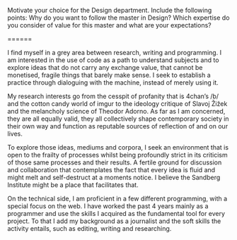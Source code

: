 Motivate your choice for the Design department. Include the following points: Why do you want to follow the master in Design? Which expertise do you consider of value for this master and what are your expectations?

======

I find myself in a grey area between research, writing and programming. I am interested in the use of code as a path to understand subjects and to explore ideas that do not carry any exchange value, that cannot be monetised, fragile things that barely make sense. I seek to establish a practice through dialoguing with the machine, instead of merely using it.

My research interests go from the cesspit of profanity that is 4chan’s /b/ and the cotton candy world of imgur to the ideology critique of Slavoj Žižek and the melancholy science of Theodor Adorno. As far as I am concerned, they are all equally valid, they all collectively shape contemporary society in their own way and function as reputable sources of reflection of and on our lives.

To explore those ideas, mediums and corpora, I seek an environment that is open to the frailty of processes whilst being profoundly strict in its criticism of those same processes and their results. A fertile ground for discussion and collaboration that contemplates the fact that every idea is fluid and might melt and self-destruct at a moments notice. I believe the Sandberg Institute might be a place that facilitates that.

On the technical side, I am proficient in a few different programming, with a special focus on the web. I have worked the past 4 years mainly as a programmer and use the skills I acquired as the fundamental tool for every project. To that I add my background as a journalist and the soft skills the activity entails, such as editing, writing and researching.